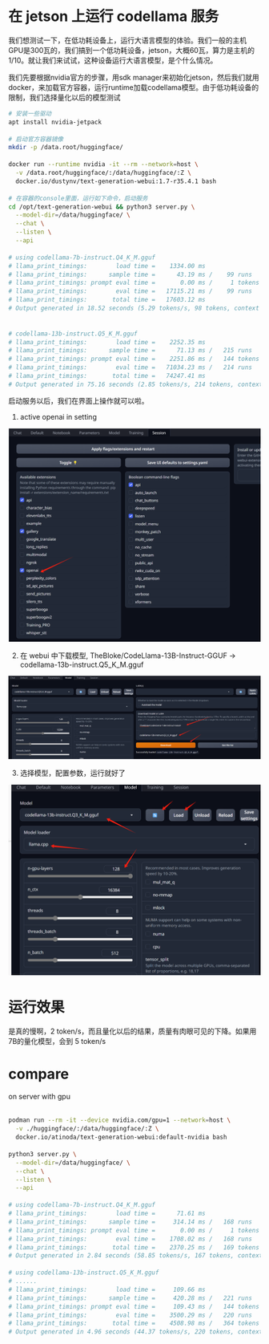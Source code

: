# 在 jetson 上运行 codellama 服务

我们想测试一下，在低功耗设备上，运行大语言模型的体验。我们一般的主机GPU是300瓦的，我们搞到一个低功耗设备，jetson，大概60瓦，算力是主机的1/10。就让我们来试试，这种设备运行大语言模型，是个什么情况。

我们先要根据nvidia官方的步骤，用sdk manager来初始化jetson，然后我们就用docker，来加载官方容器，运行runtime加载codellama模型。由于低功耗设备的限制，我们选择量化以后的模型测试

```bash
# 安装一些驱动
apt install nvidia-jetpack

# 启动官方容器镜像
mkdir -p /data.root/huggingface/

docker run --runtime nvidia -it --rm --network=host \
  -v /data.root/huggingface/:/data/huggingface/:Z \
  docker.io/dustynv/text-generation-webui:1.7-r35.4.1 bash

# 在容器的console里面，运行如下命令，启动服务
cd /opt/text-generation-webui && python3 server.py \
  --model-dir=/data/huggingface/ \
  --chat \
  --listen \
  --api

# using codellama-7b-instruct.Q4_K_M.gguf
# llama_print_timings:        load time =    1334.00 ms
# llama_print_timings:      sample time =      43.19 ms /    99 runs   (    0.44 ms per token,  2292.30 tokens per second)
# llama_print_timings: prompt eval time =       0.00 ms /     1 tokens (    0.00 ms per token,      inf tokens per second)
# llama_print_timings:        eval time =   17115.21 ms /    99 runs   (  172.88 ms per token,     5.78 tokens per second)
# llama_print_timings:       total time =   17603.12 ms
# Output generated in 18.52 seconds (5.29 tokens/s, 98 tokens, context 144, seed 1410294763)


# codellama-13b-instruct.Q5_K_M.gguf
# llama_print_timings:        load time =    2252.35 ms
# llama_print_timings:      sample time =      71.13 ms /   215 runs   (    0.33 ms per token,  3022.51 tokens per second)
# llama_print_timings: prompt eval time =    2251.86 ms /   144 tokens (   15.64 ms per token,    63.95 tokens per second)
# llama_print_timings:        eval time =   71034.23 ms /   214 runs   (  331.94 ms per token,     3.01 tokens per second)
# llama_print_timings:       total time =   74247.41 ms
# Output generated in 75.16 seconds (2.85 tokens/s, 214 tokens, context 144, seed 967651592)


```

启动服务以后，我们在界面上操作就可以啦。
1. active openai in setting

![](imgs/2024-02-07-20-12-29.png)

2. 在 webui 中下载模型, TheBloke/CodeLlama-13B-Instruct-GGUF -> codellama-13b-instruct.Q5_K_M.gguf

![](imgs/2024-02-07-20-16-07.png)

3. 选择模型，配置参数，运行就好了

![](imgs/2024-02-07-20-17-04.png)

# 运行效果

是真的慢啊，2 token/s，而且量化以后的结果，质量有肉眼可见的下降。如果用7B的量化模型，会到 5 token/s

# compare

on server with gpu

```bash

podman run --rm -it --device nvidia.com/gpu=1 --network=host \
  -v ./huggingface/:/data/huggingface/:Z \
  docker.io/atinoda/text-generation-webui:default-nvidia bash

python3 server.py \
  --model-dir=/data/huggingface/ \
  --chat \
  --listen \
  --api

# using codellama-7b-instruct.Q4_K_M.gguf
# llama_print_timings:        load time =      71.61 ms
# llama_print_timings:      sample time =     314.14 ms /   168 runs   (    1.87 ms per token,   534.80 tokens per second)
# llama_print_timings: prompt eval time =       0.00 ms /     1 tokens (    0.00 ms per token,      inf tokens per second)
# llama_print_timings:        eval time =    1708.02 ms /   168 runs   (   10.17 ms per token,    98.36 tokens per second)
# llama_print_timings:       total time =    2370.25 ms /   169 tokens
# Output generated in 2.84 seconds (58.85 tokens/s, 167 tokens, context 144, seed 688943953)

# using codellama-13b-instruct.Q5_K_M.gguf
# ......
# llama_print_timings:        load time =     109.66 ms
# llama_print_timings:      sample time =     420.28 ms /   221 runs   (    1.90 ms per token,   525.84 tokens per second)
# llama_print_timings: prompt eval time =     109.43 ms /   144 tokens (    0.76 ms per token,  1315.93 tokens per second)
# llama_print_timings:        eval time =    3500.29 ms /   220 runs   (   15.91 ms per token,    62.85 tokens per second)
# llama_print_timings:       total time =    4508.98 ms /   364 tokens
# Output generated in 4.96 seconds (44.37 tokens/s, 220 tokens, context 144, seed 1156313772)


```